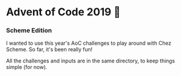 # Advent of Code 2019 🎄
### Scheme Edition

I wanted to use this year's AoC challenges to play around with
Chez Scheme. So far, it's been really fun!

All the challenges and inputs are in the same directory, to keep things simple
(for now).


